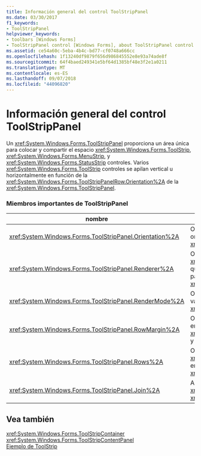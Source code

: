 ```yaml
---
title: Información general del control ToolStripPanel
ms.date: 03/30/2017
f1_keywords:
- ToolStripPanel
helpviewer_keywords:
- toolbars [Windows Forms]
- ToolStripPanel control [Windows Forms], about ToolStripPanel control
ms.assetid: ce54a60c-5eba-4b4c-bd77-cf0748a666cc
ms.openlocfilehash: 1f13240df9879f656d986845552e8e93a74ade8f
ms.sourcegitcommit: 64f4baed249341e5bf64d1385bf48e3f2e1a0211
ms.translationtype: MT
ms.contentlocale: es-ES
ms.lasthandoff: 09/07/2018
ms.locfileid: "44096820"
---
```

# <a name="toolstrippanel-control-overview"></a>Información general del control ToolStripPanel
Un <xref:System.Windows.Forms.ToolStripPanel> proporciona un área única para colocar y compartir el espacio <xref:System.Windows.Forms.ToolStrip>, <xref:System.Windows.Forms.MenuStrip>, y <xref:System.Windows.Forms.StatusStrip> controles. Varios <xref:System.Windows.Forms.ToolStrip> controles se apilan vertical u horizontalmente en función de la <xref:System.Windows.Forms.ToolStripPanelRow.Orientation%2A> de la <xref:System.Windows.Forms.ToolStripPanel>.  
  
### <a name="important-toolstrippanel-members"></a>Miembros importantes de ToolStripPanel  
  
|nombre|Descripción|  
|----------|-----------------|  
|<xref:System.Windows.Forms.ToolStripPanel.Orientation%2A>|Obtiene o establece un valor que indica la orientación vertical u horizontal de los paneles <xref:System.Windows.Forms.ToolStripPanel>.|  
|<xref:System.Windows.Forms.ToolStripPanel.Renderer%2A>|Obtiene o establece una clase <xref:System.Windows.Forms.ToolStripRenderer> que se utiliza para personalizar la apariencia de paneles <xref:System.Windows.Forms.ToolStripPanel>.|  
|<xref:System.Windows.Forms.ToolStripPanel.RenderMode%2A>|Obtiene o establece los estilos de dibujo que van a aplicarse al <xref:System.Windows.Forms.ToolStripPanel>.|  
|<xref:System.Windows.Forms.ToolStripPanel.RowMargin%2A>|Obtiene o establece el espaciado, en píxeles, entre el <xref:System.Windows.Forms.ToolStripPanelRow> y <xref:System.Windows.Forms.ToolStripPanel>.|  
|<xref:System.Windows.Forms.ToolStripPanel.Rows%2A>|Obtiene el <xref:System.Windows.Forms.ToolStripPanelRow> en este <xref:System.Windows.Forms.ToolStripPanel>.|  
|<xref:System.Windows.Forms.ToolStripPanel.Join%2A>|Agrega un objeto <xref:System.Windows.Forms.ToolStrip> a un <xref:System.Windows.Forms.ToolStripPanel>.|  
  
## <a name="see-also"></a>Vea también  
 <xref:System.Windows.Forms.ToolStripContainer>  
 <xref:System.Windows.Forms.ToolStripContentPanel>  
 [Ejemplo de ToolStrip](https://msdn.microsoft.com/library/b7352439-184a-4a3a-b2ad-07465d3af9ed)
